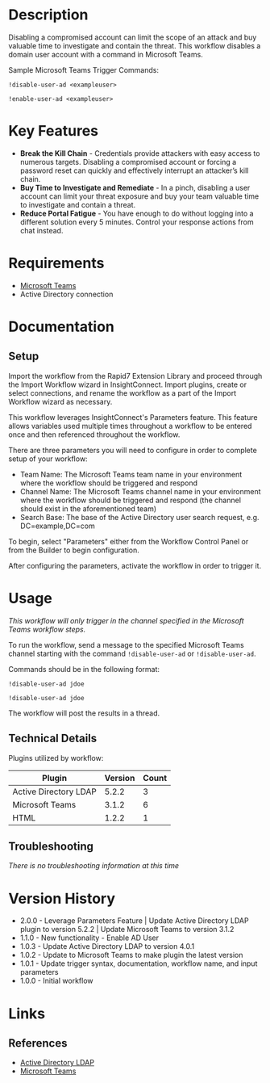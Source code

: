# Description

Disabling a compromised account can limit the scope of an attack and buy valuable time to investigate and contain the threat. This workflow disables a domain user account with a command in Microsoft Teams.

Sample Microsoft Teams Trigger Commands:

`!disable-user-ad <exampleuser>`

`!enable-user-ad <exampleuser>`


# Key Features

* **Break the Kill Chain** - Credentials provide attackers with easy access to numerous targets. Disabling a compromised account or forcing a password reset can quickly and effectively interrupt an attacker’s kill chain.
* **Buy Time to Investigate and Remediate** - In a pinch, disabling a user account can limit your threat exposure and buy your team valuable time to investigate and contain a threat. 
* **Reduce Portal Fatigue** - You have enough to do without logging into a different solution every 5 minutes. Control your response actions from chat instead.

# Requirements

* [Microsoft Teams](https://insightconnect.help.rapid7.com/docs/microsoft-teams)
* Active Directory connection

# Documentation

## Setup

Import the workflow from the Rapid7 Extension Library and proceed through the Import Workflow wizard in InsightConnect. Import plugins, create or select connections, and rename the workflow as a part of the Import Workflow wizard as necessary.

This workflow leverages InsightConnect's Parameters feature. This feature allows variables used multiple times throughout a workflow to be entered once and then referenced throughout the workflow.

There are three parameters you will need to configure in order to complete setup of your workflow:

* Team Name: The Microsoft Teams team name in your environment where the workflow should be triggered and respond
* Channel Name: The Microsoft Teams channel name in your environment where the workflow should be triggered and respond (the channel should exist in the aforementioned team)
* Search Base: The base of the Active Directory user search request, e.g. DC=example,DC=com

To begin, select "Parameters" either from the Workflow Control Panel or from the Builder to begin configuration.

After configuring the parameters, activate the workflow in order to trigger it.

# Usage

*This workflow will only trigger in the channel specified in the Microsoft Teams workflow steps.*

To run the workflow, send a message to the specified Microsoft Teams channel starting with the command `!disable-user-ad` or `!disable-user-ad`.

Commands should be in the following format:

`!disable-user-ad jdoe`

`!disable-user-ad jdoe`

The workflow will post the results in a thread.

## Technical Details

Plugins utilized by workflow:

|Plugin|Version|Count|
|----|----|--------|
|Active Directory LDAP|5.2.2|3|
|Microsoft Teams|3.1.2|6|
|HTML|1.2.2|1|

## Troubleshooting

_There is no troubleshooting information at this time_

# Version History

* 2.0.0 - Leverage Parameters Feature | Update Active Directory LDAP plugin to version 5.2.2 | Update Microsoft Teams to version 3.1.2
* 1.1.0 - New functionality - Enable AD User
* 1.0.3 - Update Active Directory LDAP to version 4.0.1
* 1.0.2 - Update to Microsoft Teams to make plugin the latest version
* 1.0.1 - Update trigger syntax, documentation, workflow name, and input parameters
* 1.0.0 - Initial workflow

# Links

## References

* [Active Directory LDAP](https://extensions.rapid7.com/extension/active_directory_ldap)
* [Microsoft Teams](https://teams.microsoft.com)
